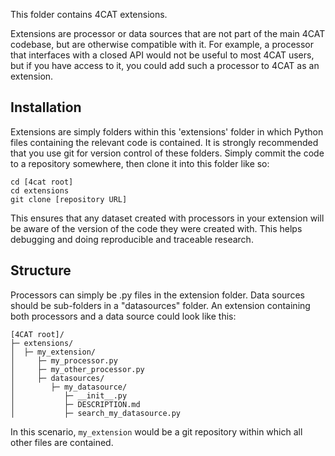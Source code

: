 This folder contains 4CAT extensions.

Extensions are processor or data sources that are not part of the main 4CAT codebase, but are otherwise compatible 
with it. For example, a processor that interfaces with a closed API would not be useful to most 4CAT users, but if you
have access to it, you could add such a processor to 4CAT as an extension.


## Installation
Extensions are simply folders within this 'extensions' folder in which Python files containing the relevant code is 
contained. It is strongly recommended that you use git for version control of these folders. Simply commit the code to
a repository somewhere, then clone it into this folder like so:

```shell
cd [4cat root]
cd extensions
git clone [repository URL]
```

This ensures that any dataset created with processors in your extension will be aware of the version of the code they
were created with. This helps debugging and doing reproducible and traceable research.

## Structure
Processors can simply be .py files in the extension folder. Data sources should be sub-folders in a "datasources" 
folder. An extension containing both processors and a data source could look like this:

```
[4CAT root]/
├─ extensions/
│  ├─ my_extension/
│     ├─ my_processor.py
│     ├─ my_other_processor.py
│     ├─ datasources/
│        ├─ my_datasource/
│           ├─ __init__.py
│           ├─ DESCRIPTION.md
│           ├─ search_my_datasource.py
```

In this scenario, `my_extension` would be a git repository within which all other files are contained. 